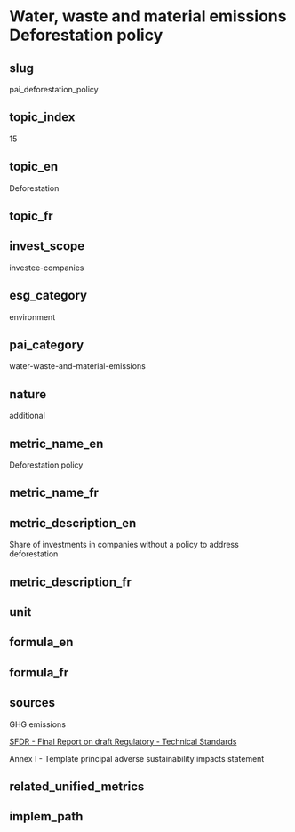 # Water, waste and material emissions Deforestation policy


## slug

pai_deforestation_policy

## topic_index

15

## topic_en

Deforestation

## topic_fr



## invest_scope

investee-companies

## esg_category

environment

## pai_category

water-waste-and-material-emissions

## nature

additional

## metric_name_en

Deforestation policy

## metric_name_fr



## metric_description_en

Share of investments in companies without a policy to address deforestation

## metric_description_fr



## unit



## formula_en



## formula_fr



## sources


GHG emissions  

[SFDR - Final Report on draft Regulatory - Technical Standards](https://www.eiopa.europa.eu/sites/default/files/publications/reports/jc-2021-03-joint-esas-final-report-on-rts-under-sfdr.pdf)  

Annex I - Template principal adverse sustainability impacts statement
 

## related_unified_metrics



## implem_path


            